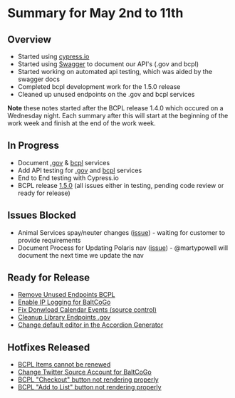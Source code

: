 # Summary for May 2nd to 11th

## Overview
- Started using [cypress.io](https://www.cypress.io/)
- Started using [Swagger](https://swagger.io/) to document our API's (.gov and bcpl)
- Started working on automated api testing, which was aided by the swagger docs
- Completed bcpl development work for the 1.5.0 release
- Cleaned up unused endpoints on the .gov and bcpl services

**Note** these notes started after the BCPL release 1.4.0 which occured on a Wednesday night. Each summary after this will start at the beginning of the work week and finish at the end of the work week.

## In Progress
- Document [.gov](https://github.com/baltimorecounty/baltimorecountymd.gov-assets/issues/219) & [bcpl](https://github.com/baltimorecounty/BCPL-assets/issues/410) services
- Add API testing for [.gov](https://github.com/baltimorecounty/baltimorecountymd.gov-assets/issues/223) and [bcpl](https://github.com/baltimorecounty/BCPL-assets/issues/420) services
- End to End testing with Cypress.io
- BCPL release [1.5.0](https://github.com/baltimorecounty/BCPL-assets/projects/6) (all issues either in testing, pending code review or ready for release)

## Issues Blocked
- Animal Services spay/neuter changes ([issue](https://github.com/baltimorecounty/baltimorecountymd.gov-assets/issues/220)) - waiting for customer to provide requirements
- Document Process for Updating Polaris nav ([issue](https://github.com/baltimorecounty/BCPL-assets/issues/407)) - @martypowell will document the next time we update the nav

## Ready for Release
- [Remove Unused Endpoints BCPL](https://github.com/baltimorecounty/BCPL-assets/issues/421)
- [Enable IP Logging for BaltCoGo](https://github.com/baltimorecounty/baltimorecountymd.gov-assets/issues/222)
- [Fix Donwload Calendar Events (source control)](https://github.com/baltimorecounty/BCPL-assets/issues/422)
- [Cleanup Library Endpoints .gov](https://github.com/baltimorecounty/baltimorecountymd.gov-assets/issues/221)
- [Change default editor in the Accordion Generator](https://github.com/baltimorecounty/accordion-html-generator-react/issues/6)

## Hotfixes Released
- [BCPL Items cannot be renewed](https://github.com/baltimorecounty/BCPL-assets/issues/424)
- [Change Twitter Source Account for BaltCoGo](https://github.com/baltimorecounty/baltimorecountymd.gov-assets/issues/218)
- [BCPL "Checkout" button not rendering properly](https://github.com/baltimorecounty/BCPL-assets/issues/419)
- [BCPL "Add to List" button not rendering properly](https://github.com/baltimorecounty/BCPL-assets/issues/418)
